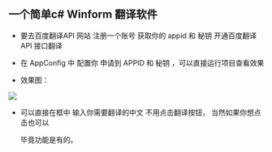 ﻿##   一个简单c# Winform 翻译软件

*  要去百度翻译API 网站 注册一个账号 获取你的 appid 和 秘钥  开通百度翻译 API 接口翻译

  [百度翻译API]: http://api.fanyi.baidu.com/api/trans/product/index

* 在  AppConfig 中 配置你 申请到 APPID  和  秘钥 ，可以直接运行项目查看效果

* 效果图：

 ![](F:\Person\demo\TranslateDemo\TranslateDemo\Images\QQ图片20181019143558.png)

* 可以直接在框中 输入你需要翻译的中文 不用点击翻译按钮， 当然如果你想点击也可以

  毕竟功能是有的。